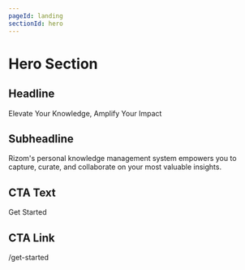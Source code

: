 ```yaml
---
pageId: landing
sectionId: hero
---
```


# Hero Section

## Headline

Elevate Your Knowledge, Amplify Your Impact

## Subheadline

Rizom's personal knowledge management system empowers you to capture, curate, and collaborate on your most valuable insights.

## CTA Text

Get Started

## CTA Link

/get-started
